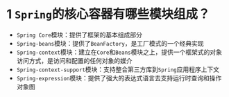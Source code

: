 # 1 `Spring`的核心容器有哪些模块组成？

- `Spring Core`模块：提供了框架的基本组成部分
- `Spring-beans`模块：提供了`BeanFactory`，是工厂模式的一个经典实现
- `Spring-context`模块：建立在`Core`和`Beans`模块之上，提供一个框架式的对象访问方式，是访问和配置的任何对象的媒介
- `Spring-context-support`模块：支持整合第三方库到`Spring`应用程序上下文
- `Spring-expression`模块：提供了强大的表达式语言去支持运行时查询和操作对象图


